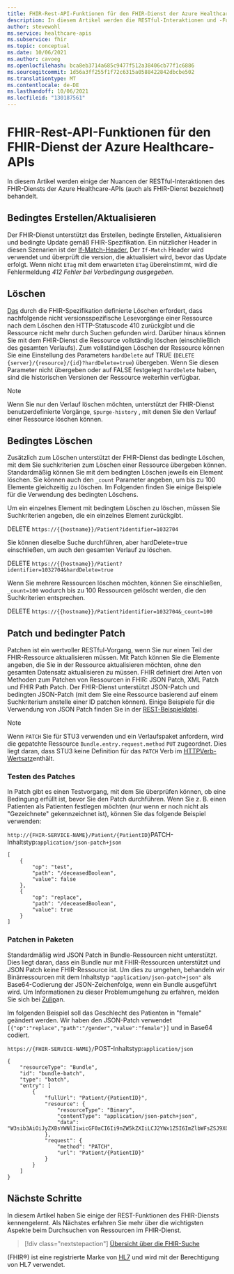 ```yaml
---
title: FHIR-Rest-API-Funktionen für den FHIR-Dienst der Azure Healthcare-APIs
description: In diesem Artikel werden die RESTful-Interaktionen und -Funktionen für den FHIR-Dienst der Azure Healthcare-APIs beschrieben.
author: stevewohl
ms.service: healthcare-apis
ms.subservice: fhir
ms.topic: conceptual
ms.date: 10/06/2021
ms.author: cavoeg
ms.openlocfilehash: bca8eb3714a685c9477f512a38406cb77f1c6886
ms.sourcegitcommit: 1d56a3ff255f1f72c6315a0588422842dbcbe502
ms.translationtype: MT
ms.contentlocale: de-DE
ms.lasthandoff: 10/06/2021
ms.locfileid: "130187561"
---
```

# <a name="fhir-rest-api-capabilities-for-azure-healthcare-apis-fhir-service"></a>FHIR-Rest-API-Funktionen für den FHIR-Dienst der Azure Healthcare-APIs

In diesem Artikel werden einige der Nuancen der RESTful-Interaktionen des FHIR-Diensts der Azure Healthcare-APIs (auch als FHIR-Dienst bezeichnet) behandelt.


## <a name="conditional-createupdate"></a>Bedingtes Erstellen/Aktualisieren

Der FHIR-Dienst unterstützt das Erstellen, bedingte Erstellen, Aktualisieren und bedingte Update gemäß FHIR-Spezifikation. Ein nützlicher Header in diesen Szenarien ist der [If-Match-Header.](https://www.hl7.org/fhir/http.html#concurrency) Der `If-Match` Header wird verwendet und überprüft die version, die aktualisiert wird, bevor das Update erfolgt. Wenn nicht `ETag` mit dem erwarteten `ETag` übereinstimmt, wird die Fehlermeldung *412 Fehler bei Vorbedingung ausgegeben.* 

## <a name="delete"></a>Löschen

[Das](https://www.hl7.org/fhir/http.html#delete) durch die FHIR-Spezifikation definierte Löschen erfordert, dass nachfolgende nicht versionsspezifische Lesevorgänge einer Ressource nach dem Löschen den HTTP-Statuscode 410 zurückgibt und die Ressource nicht mehr durch Suchen gefunden wird. Darüber hinaus können Sie mit dem FHIR-Dienst die Ressource vollständig löschen (einschließlich des gesamten Verlaufs). Zum vollständigen Löschen der Ressource können Sie eine Einstellung des Parameters `hardDelete` auf TRUE (`DELETE {server}/{resource}/{id}?hardDelete=true`) übergeben. Wenn Sie diesen Parameter nicht übergeben oder auf FALSE festgelegt `hardDelete` haben, sind die historischen Versionen der Ressource weiterhin verfügbar.

> [!NOTE]
> Wenn Sie nur den Verlauf löschen möchten, unterstützt der FHIR-Dienst benutzerdefinierte Vorgänge, `$purge-history` , mit denen Sie den Verlauf einer Ressource löschen können. 

## <a name="conditional-delete"></a>Bedingtes Löschen

Zusätzlich zum Löschen unterstützt der FHIR-Dienst das bedingte Löschen, mit dem Sie suchkriterien zum Löschen einer Ressource übergeben können. Standardmäßig können Sie mit dem bedingten Löschen jeweils ein Element löschen. Sie können auch den `_count` Parameter angeben, um bis zu 100 Elemente gleichzeitig zu löschen. Im Folgenden finden Sie einige Beispiele für die Verwendung des bedingten Löschens.

Um ein einzelnes Element mit bedingtem Löschen zu löschen, müssen Sie Suchkriterien angeben, die ein einzelnes Element zurückgibt.

DELETE `https://{{hostname}}/Patient?identifier=1032704`

Sie können dieselbe Suche durchführen, aber hardDelete=true einschließen, um auch den gesamten Verlauf zu löschen.

DELETE `https://{{hostname}}/Patient?identifier=1032704&hardDelete=true`

Wenn Sie mehrere Ressourcen löschen möchten, können Sie einschließen, `_count=100` wodurch bis zu 100 Ressourcen gelöscht werden, die den Suchkriterien entsprechen.

DELETE `https://{{hostname}}/Patient?identifier=1032704&_count=100`

## <a name="patch-and-conditional-patch"></a>Patch und bedingter Patch

Patchen ist ein wertvoller RESTful-Vorgang, wenn Sie nur einen Teil der FHIR-Ressource aktualisieren müssen. Mit Patch können Sie die Elemente angeben, die Sie in der Ressource aktualisieren möchten, ohne den gesamten Datensatz aktualisieren zu müssen. FHIR definiert drei Arten von Methoden zum Patchen von Ressourcen in FHIR: JSON Patch, XML Patch und FHIR Path Patch. Der FHIR-Dienst unterstützt JSON-Patch und bedingten JSON-Patch (mit dem Sie eine Ressource basierend auf einem Suchkriterium anstelle einer ID patchen können). Einige Beispiele für die Verwendung von JSON Patch finden Sie in der [REST-Beispieldatei](https://github.com/microsoft/fhir-server/blob/main/docs/rest/PatchRequests.http).

> [!NOTE]
> Wenn `PATCH` Sie für STU3 verwenden und ein Verlaufspaket anfordern, wird die gepatchte Ressource `Bundle.entry.request.method` `PUT` zugeordnet. Dies liegt daran, dass STU3 keine Definition für das `PATCH` Verb im [HTTPVerb-Wertsatz](http://hl7.org/fhir/STU3/valueset-http-verb.html)enthält.

### <a name="testing-patch"></a>Testen des Patches

In Patch gibt es einen Testvorgang, mit dem Sie überprüfen können, ob eine Bedingung erfüllt ist, bevor Sie den Patch durchführen. Wenn Sie z. B. einen Patienten als Patienten festlegen möchten (nur wenn er noch nicht als "Gezeichnete" gekennzeichnet ist), können Sie das folgende Beispiel verwenden: 

`http://{FHIR-SERVICE-NAME}/Patient/{PatientID}`PATCH-Inhaltstyp:`application/json-patch+json`

```
[
    {
        "op": "test",
        "path": "/deceasedBoolean",
        "value": false
    },
    {
        "op": "replace",
        "path": "/deceasedBoolean",
        "value": true
    }
]

```

### <a name="patch-in-bundles"></a>Patchen in Paketen

Standardmäßig wird JSON Patch in Bundle-Ressourcen nicht unterstützt. Dies liegt daran, dass ein Bundle nur mit FHIR-Ressourcen unterstützt und JSON Patch keine FHIR-Ressource ist. Um dies zu umgehen, behandeln wir Binärressourcen mit dem Inhaltstyp `"application/json-patch+json"` als Base64-Codierung der JSON-Zeichenfolge, wenn ein Bundle ausgeführt wird. Um Informationen zu dieser Problemumgehung zu erfahren, melden Sie sich bei [Zulip](https://chat.fhir.org/#narrow/stream/179166-implementers/topic/Transaction.20with.20PATCH.20request)an. 

Im folgenden Beispiel soll das Geschlecht des Patienten in "female" geändert werden. Wir haben den JSON-Patch verwendet `[{"op":"replace","path":"/gender","value":"female"}]` und in Base64 codiert.

`https://{FHIR-SERVICE-NAME}/`POST-Inhaltstyp:`application/json`

```
{
    "resourceType": "Bundle",
    "id": "bundle-batch",
    "type": "batch",
    "entry": [
        {
            "fullUrl": "Patient/{PatientID}",
            "resource": {
                "resourceType": "Binary",
                "contentType": "application/json-patch+json",
                "data": "W3sib3AiOiJyZXBsYWNlIiwicGF0aCI6Ii9nZW5kZXIiLCJ2YWx1ZSI6ImZlbWFsZSJ9XQ=="
            },
            "request": { 
                "method": "PATCH",
                "url": "Patient/{PatientID}"
            }
        }
    ]
}

```

## <a name="next-steps"></a>Nächste Schritte

In diesem Artikel haben Sie einige der REST-Funktionen des FHIR-Diensts kennengelernt. Als Nächstes erfahren Sie mehr über die wichtigsten Aspekte beim Durchsuchen von Ressourcen im FHIR-Dienst. 

>[!div class="nextstepaction"]
>[Übersicht über die FHIR-Suche](overview-of-search.md)

(FHIR&#174;) ist eine registrierte Marke von [HL7](https://hl7.org/fhir/) und wird mit der Berechtigung von HL7 verwendet.



